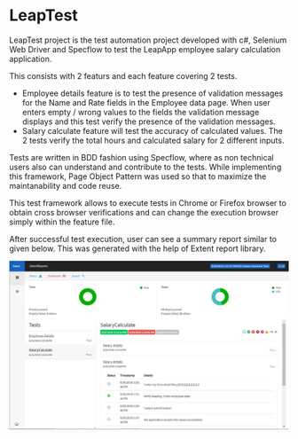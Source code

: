 # LeapTest

LeapTest project is the test automation project developed with c#, Selenium Web Driver and Specflow to test the LeapApp employee salary calculation application.

This consists with 2 featurs and each feature covering 2 tests.

 * Employee details feature is to test the presence of validation messages for the Name and Rate fields in the Employee data page. When user enters empty / wrong values to the fields the validation message displays and this test verify the presence of the validation messages.
 * Salary calculate feature will test the accuracy of calculated values. The 2 tests verify the total hours and calculated salary for 2 different inputs.

Tests are written in BDD fashion using Specflow, where as non technical users also can understand and contribute to the tests.
While implementing this framework, Page Object Pattern was used so that to maximize the maintanability and code reuse.

This test framework allows to execute tests in Chrome or Firefox browser to obtain cross browser verifications and can change the execution browser simply within the feature file.  

After successful test execution, user can see a summary report similar to given below. This was generated with the help of Extent report library. 

![alt text](https://github.com/dcar2018/LeapTest/blob/master/TestResults/ReportSample.JPG)

